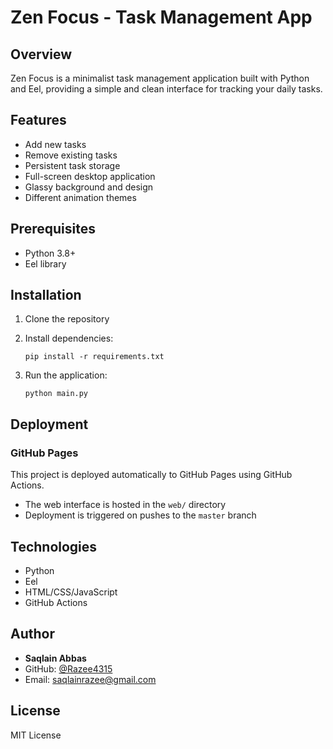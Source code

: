 # Zen Focus - Task Management App

## Overview
Zen Focus is a minimalist task management application built with Python and Eel, providing a simple and clean interface for tracking your daily tasks.

## Features
- Add new tasks
- Remove existing tasks
- Persistent task storage
- Full-screen desktop application
- Glassy background and design
- Different animation themes

## Prerequisites
- Python 3.8+
- Eel library

## Installation
1. Clone the repository
2. Install dependencies:
   ```
   pip install -r requirements.txt
   ```

3. Run the application:
   ```
   python main.py
   ```

## Deployment
### GitHub Pages
This project is deployed automatically to GitHub Pages using GitHub Actions. 
- The web interface is hosted in the `web/` directory
- Deployment is triggered on pushes to the `master` branch

## Technologies
- Python
- Eel
- HTML/CSS/JavaScript
- GitHub Actions

## Author
- **Saqlain Abbas**
- GitHub: [@Razee4315](https://github.com/Razee4315)
- Email: saqlainrazee@gmail.com

## License
MIT License
